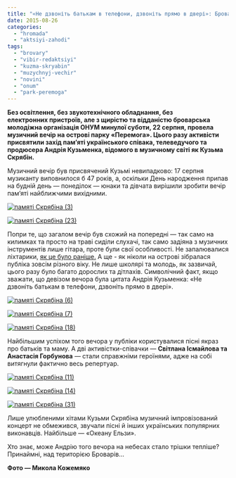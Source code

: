 ```yaml
---
title: "«Не дзвоніть батькам в телефони, дзвоніть прямо в двері»: Бровари вшанували пам'ять Кузьми Скрябіна"
date: 2015-08-26
categories: 
  - "hromada"
  - "aktsiyi-zahodi"
tags: 
  - "brovary"
  - "vibir-redaktsiyi"
  - "kuzma-skryabin"
  - "muzychnyj-vechir"
  - "novini"
  - "onum"
  - "park-peremoga"
---
```


**Без освітлення, без звукотехнічного обладнання, без електронних пристроїв, але з щирістю та відданістю броварська молодіжна організація ОНУМ минулої суботи, 22 серпня, провела музичний вечір на острові парку «Перемога». Цього разу активісти присвятили захід пам’яті українського співака, телеведучого та продюсера Андрія Кузьменка, відомого в музичному світі як Кузьма Скрябін.**

Музичний вечір був присвячений Кузьмі невипадково: 17 серпня музиканту виповнилося б 47 років, а, оскільки День народження припав на будній день — понеділок — юнаки та дівчата вирішили зробити вечір пам’яті найближчими вихідними.

[![памяті Скрябіна (3)](https://mpz.brovary.org/wp-content/uploads/2015/08/pamyati-Skryabina-3.jpg)](https://mpz.brovary.org/wp-content/uploads/2015/08/pamyati-Skryabina-3.jpg)

[![памяті Скрябіна (23)](https://mpz.brovary.org/wp-content/uploads/2015/08/pamyati-Skryabina-23.jpg)](https://mpz.brovary.org/wp-content/uploads/2015/08/pamyati-Skryabina-23.jpg)

Попри те, що загалом вечір був схожий на попередні — так само на килимках та просто на траві сиділи слухачі, так само задіяна з музичних інструментів лише гітара, проте були свої особливості. Не запалювалися ліхтарики, [як це було раніше.](https://mpz.brovary.org/brovarska-molod-z-onum-vidkrila-muzichniy-sezon-na-kulturnomu-ostrovi-u-parku/) А ще - як ніколи на острові зібралася публіка зовсім різного віку. Не лише школярі та молодь, як зазвичай, цього разу було багато дорослих та дітлахів. Символічний факт, якщо зважати, що девізом вечора була цитата Андрія Кузьменка: «Не дзвоніть батькам в телефони, дзвоніть прямо в двері».

[![памяті Скрябіна (6)](https://mpz.brovary.org/wp-content/uploads/2015/08/pamyati-Skryabina-6.jpg)](https://mpz.brovary.org/wp-content/uploads/2015/08/pamyati-Skryabina-6.jpg)

[![памяті Скрябіна (7)](https://mpz.brovary.org/wp-content/uploads/2015/08/pamyati-Skryabina-7.jpg)](https://mpz.brovary.org/wp-content/uploads/2015/08/pamyati-Skryabina-7.jpg)

[![памяті Скрябіна (18)](https://mpz.brovary.org/wp-content/uploads/2015/08/pamyati-Skryabina-18.jpg)](https://mpz.brovary.org/wp-content/uploads/2015/08/pamyati-Skryabina-18.jpg)

Найбільшим успіхом того вечора у публіки користувалися пісні якраз про батьків та маму. А дві активістки-співачки — **Світлана Ісмайлова та Анастасія Горбунова** — стали справжніми героїнями, адже на собі витягнули фактично весь репертуар.

[![памяті Скрябіна (11)](https://mpz.brovary.org/wp-content/uploads/2015/08/pamyati-Skryabina-11.jpg)](https://mpz.brovary.org/wp-content/uploads/2015/08/pamyati-Skryabina-11.jpg)

[![памяті Скрябіна (14)](https://mpz.brovary.org/wp-content/uploads/2015/08/pamyati-Skryabina-14.jpg)](https://mpz.brovary.org/wp-content/uploads/2015/08/pamyati-Skryabina-14.jpg)

[![памяті Скрябіна (31)](https://mpz.brovary.org/wp-content/uploads/2015/08/pamyati-Skryabina-31.jpg)](https://mpz.brovary.org/wp-content/uploads/2015/08/pamyati-Skryabina-31.jpg)

Лише улюбленими хітами Кузьми Скрябіна музичний імпровізований концерт не обмежився, звучали пісні й інших українських популярних виконавців. Найбільше — «Океану Ельзи».

Хто знає, може Андрію того вечора на небесах стало трішки тепліше? Принаймні, над територією Броварів…

**Фото — Микола Кожемяко**
